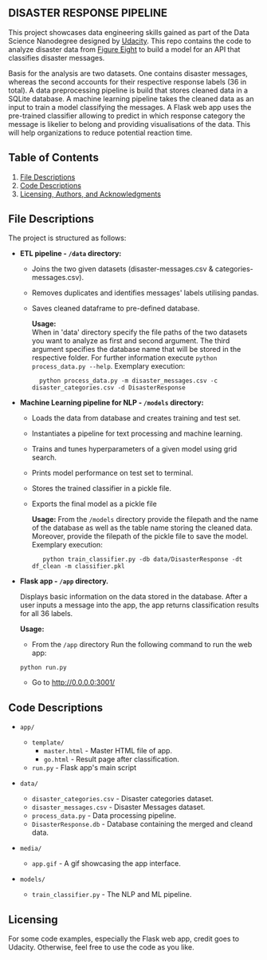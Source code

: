 ## DISASTER RESPONSE PIPELINE

This project showcases data engineering skills gained as part of the Data Science Nanodegree designed by [Udacity](https://eu.udacity.com/course/data-scientist-nanodegree--nd025). This repo contains the code to analyze disaster data from [Figure Eight](https://www.figure-eight.com/) to build a model for an API that classifies disaster messages.

Basis for the analysis are two datasets. One contains disaster messages, whereas the second accounts for their respective response labels (36 in total). A data preprocessing pipeline is build that stores cleaned data in a SQLite database. A machine learning pipeline takes the cleaned data as an input to train a model classifying the messages. A Flask web app uses the pre-trained classifier allowing to predict in which response category the message is likelier to belong and providing visualisations of the data. This will help organizations to reduce potential reaction time.

## Table of Contents

1. [File Descriptions](#file-descriptions)
2. [Code Descriptions](#code-descriptions)
3. [Licensing, Authors, and Acknowledgments](#licensing)

## File Descriptions

The project is structured as follows:

- **ETL pipeline - `/data` directory:**

	* Joins the two given datasets (disaster-messages.csv & categories-messages.csv).
	* Removes duplicates and identifies messages' labels utilising pandas.
	* Saves cleaned dataframe to pre-defined database.
	
		**Usage:**  
            When in 'data' directory specify the file paths of the two datasets you want to analyze as first and second argument. The third argument specifies the database name that will be stored in the respective folder. For further information execute `python process_data.py --help`. Exemplary execution:  

			python process_data.py -m disaster_messages.csv -c disaster_categories.csv -d DisasterResponse

- **Machine Learning pipeline for NLP - `/models` directory:**

	* Loads the data from database and creates training and test set.
    * Instantiates a pipeline for text processing and machine learning.
	* Trains and tunes hyperparameters of a given model using grid search.
	* Prints model performance on test set to terminal.
    * Stores the trained classifier in a pickle file.
	* Exports the final model as a pickle file  

		**Usage:** 
			From the `/models` directory provide the filepath and the name of the database as well as the table name storing the cleaned data. Moreover, provide the filepath of the pickle file to save the model. Exemplary execution:    

			 python train_classifier.py -db data/DisasterResponse -dt df_clean -m classifier.pkl


- **Flask app - `/app` directory.**

	Displays basic information on the data stored in the database. After a user inputs a message into the app, the app returns classification results for all 36 labels.

	**Usage:**   
	- From the `/app` directory Run the following command to run the web app:

	```  
	python run.py   
	```   

	- Go to http://0.0.0.0:3001/   

## Code Descriptions

- `app/`
  - `template/`
    - `master.html`  -  Master HTML file of app.
    - `go.html`  -  Result page after classification.
  - `run.py`  - Flask app's main script

- `data/`
  - `disaster_categories.csv`  - Disaster categories dataset.
  - `disaster_messages.csv`  - Disaster Messages dataset.
  - `process_data.py` - Data processing pipeline.
  - `DisasterResponse.db`   - Database containing the merged and cleand data.

 - `media/` 
 	- `app.gif` - A gif showcasing the app interface.
- `models/`
  - `train_classifier.py` - The NLP and ML pipeline.


## Licensing

For some code examples, especially the Flask web app, credit goes to Udacity. Otherwise, feel free to use the code as you like.

